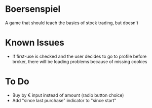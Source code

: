 # Boersenspiel
A game that should teach the basics of stock trading, but doesn't


# Known Issues
- If first-use is checked and the user decides to go to profile before broker, there will be loading problems because of missing cookies

# To Do
- Buy by € input instead of amount (radio button choice)
- Add "since last purchase" indicator to "since start"
